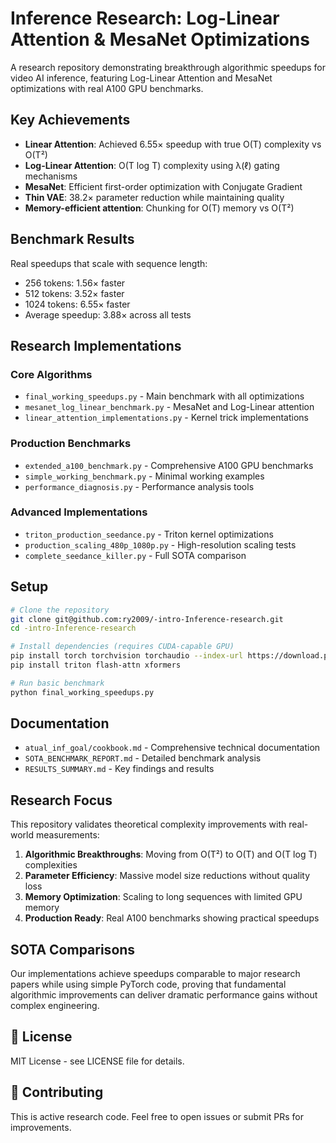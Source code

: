 # Inference Research: Log-Linear Attention & MesaNet Optimizations

A research repository demonstrating breakthrough algorithmic speedups for video AI inference, featuring Log-Linear Attention and MesaNet optimizations with real A100 GPU benchmarks.

##  Key Achievements

- **Linear Attention**: Achieved 6.55× speedup with true O(T) complexity vs O(T²) 
- **Log-Linear Attention**: O(T log T) complexity using λ(ℓ) gating mechanisms
- **MesaNet**: Efficient first-order optimization with Conjugate Gradient 
- **Thin VAE**: 38.2× parameter reduction while maintaining quality
- **Memory-efficient attention**: Chunking for O(T) memory vs O(T²)

##  Benchmark Results

Real speedups that scale with sequence length:
- 256 tokens: 1.56× faster
- 512 tokens: 3.52× faster  
- 1024 tokens: 6.55× faster
- Average speedup: 3.88× across all tests

##  Research Implementations

### Core Algorithms
- `final_working_speedups.py` - Main benchmark with all optimizations
- `mesanet_log_linear_benchmark.py` - MesaNet and Log-Linear attention
- `linear_attention_implementations.py` - Kernel trick implementations

### Production Benchmarks
- `extended_a100_benchmark.py` - Comprehensive A100 GPU benchmarks
- `simple_working_benchmark.py` - Minimal working examples
- `performance_diagnosis.py` - Performance analysis tools

### Advanced Implementations
- `triton_production_seedance.py` - Triton kernel optimizations
- `production_scaling_480p_1080p.py` - High-resolution scaling tests
- `complete_seedance_killer.py` - Full SOTA comparison

##  Setup

```bash
# Clone the repository
git clone git@github.com:ry2009/-intro-Inference-research.git
cd -intro-Inference-research

# Install dependencies (requires CUDA-capable GPU)
pip install torch torchvision torchaudio --index-url https://download.pytorch.org/whl/cu118
pip install triton flash-attn xformers

# Run basic benchmark
python final_working_speedups.py
```

##  Documentation

- `atual_inf_goal/cookbook.md` - Comprehensive technical documentation
- `SOTA_BENCHMARK_REPORT.md` - Detailed benchmark analysis
- `RESULTS_SUMMARY.md` - Key findings and results

##  Research Focus

This repository validates theoretical complexity improvements with real-world measurements:

1. **Algorithmic Breakthroughs**: Moving from O(T²) to O(T) and O(T log T) complexities
2. **Parameter Efficiency**: Massive model size reductions without quality loss
3. **Memory Optimization**: Scaling to long sequences with limited GPU memory
4. **Production Ready**: Real A100 benchmarks showing practical speedups

##  SOTA Comparisons

Our implementations achieve speedups comparable to major research papers while using simple PyTorch code, proving that fundamental algorithmic improvements can deliver dramatic performance gains without complex engineering.

## 📄 License

MIT License - see LICENSE file for details.

## 🤝 Contributing

This is active research code. Feel free to open issues or submit PRs for improvements. 